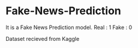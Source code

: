 # Fake-News-Prediction

It is a Fake News Prediction model.
Real : 1
Fake : 0

Dataset recieved from Kaggle

